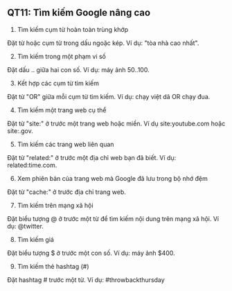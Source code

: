 ## QT11: Tìm kiếm Google nâng cao

1. Tìm kiếm cụm từ hoàn toàn trùng khớp

Đặt từ hoặc cụm từ trong dấu ngoặc kép. Ví dụ: "tòa nhà cao nhất".

2. Tìm kiếm trong một phạm vi số

Đặt dấu .. giữa hai con số. Ví dụ: máy ảnh $50..$100.

3. Kết hợp các cụm từ tìm kiếm

Đặt từ "OR" giữa mỗi cụm từ tìm kiếm. Ví dụ: chạy việt dã OR chạy đua.

4. Tìm kiếm một trang web cụ thể

Đặt từ "site:" ở trước một trang web hoặc miền. Ví dụ site:youtube.com hoặc site:.gov.

5. Tìm kiếm các trang web liên quan

Đặt từ "related:" ở trước một địa chỉ web bạn đã biết. Ví dụ: related:time.com.

6. Xem phiên bản của trang web mà Google đã lưu trong bộ nhớ đệm

Đặt từ "cache:" ở trước địa chỉ trang web.

7. Tìm kiếm trên mạng xã hội

Đặt biểu tượng @ ở trước một từ để tìm kiếm nội dung trên mạng xã hội. Ví dụ: @twitter.

8. Tìm kiếm giá

Đặt biểu tượng $ ở trước một con số. Ví dụ: máy ảnh $400.

9. Tìm kiếm thẻ hashtag (#)

Đặt hashtag # trước một từ. Ví dụ: #throwbackthursday

